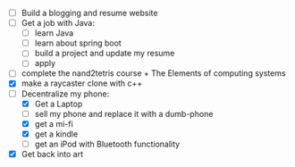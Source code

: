 - [ ] Build a blogging and resume website
- [ ] Get a job with Java:
	- [ ] learn Java
	- [ ] learn about spring boot
	- [ ] build a project and update my resume
	- [ ] apply
- [ ] complete the nand2tetris course + The Elements of computing systems
- [x] make a raycaster clone with c++
- [ ] Decentralize my phone:
	- [x] Get a Laptop
	- [ ] sell my phone and replace it with a dumb-phone
	- [x] get a mi-fi
	- [x] get a kindle
	- [ ] get an iPod with Bluetooth functionality
- [x] Get back into art
